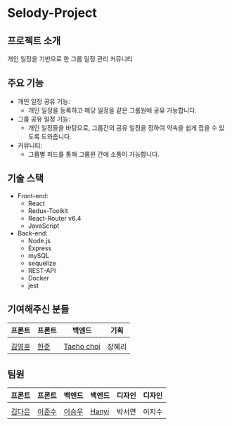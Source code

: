 # Selody-Project

## 프로젝트 소개

개인 일정을 기반으로 한 그룹 일정 관리 커뮤니티

## 주요 기능

- 개인 일정 공유 기능:
    - 개인 일정을 등록하고 해당 일정을 같은 그룹원에 공유 가능합니다.
- 그룹 공유 일정 기능:
    - 개인 일정들을 바탕으로, 그룹간의 공유 일정을 정하여 약속을 쉽게 잡을 수 있도록 도와줍니다.
- 커뮤니티:
    - 그룹별 피드를 통해 그룹원 간에 소통이 가능합니다. 

## 기술 스택

- Front-end:
  - React
  - Redux-Toolkit
  - React-Router v6.4
  - JavaScript
- Back-end:
  - Node.js
  - Express
  - mySQL
  - sequelize
  - REST-API
  - Docker
  - jest

## 기여해주신 분들
| 프론트 | 프론트 | 백엔드 | 기획 |
| --- | --- | --- | --- |
|  |  |  |  |
| [김영훈](https://github.com/joseph0926) | [한준](https://github.com/97970z) |[Taeho choi](https://github.com/Taehoya) | 장혜리 |

## 팀원
| 프론트 | 프론트 | 백엔드 | 백엔드 | 디자인 | 디자인 | 
| --- | --- | --- | --- | --- | --- |
|  |  |  |  |  |  |
| [김다은](https://github.com/ddaeunbb) | [이준수](https://github.com/2Junsu) | [이승우](https://github.com/GGANCC1) | [Hanyi](https://github.com/hanyiseo2) | 박서연 | 이지수 |

